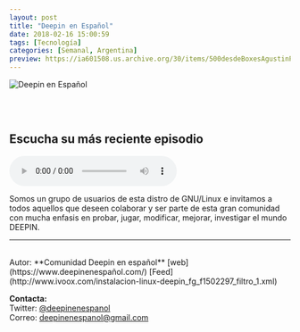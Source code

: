 ```yaml
---
layout: post
title: "Deepin en Español"
date: 2018-02-16 15:00:59
tags: [Tecnología]
categories: [Semanal, Argentina]
preview: https://ia601508.us.archive.org/30/items/500desdeBoxesAgustinPalmeiro/300DeepinEnEspaol.png
---
```


![Deepin en Español](https://ia601508.us.archive.org/30/items/500desdeBoxesAgustinPalmeiro/500DeepinEnEspaol.png)

<br/>
<br/>

## Escucha su más reciente episodio

<!--reproductor-feed=http://www.ivoox.com/instalacion-linux-deepin_fg_f1502297_filtro_1.xml-->
<!--reproductor-start-->
<audio id="audio" preload="auto" controls="" src="http://ar.ivoox.com/es/tres-metodos-instalacion-deepin_mf_23690471_feed_1.mp3"></audio>
<!--reproductor-end-->

Somos un grupo de usuarios de esta distro de GNU/Linux e invitamos a todos aquellos que deseen colaborar y ser parte de esta gran comunidad con mucha enfasis en probar, jugar, modificar, mejorar, investigar el mundo DEEPIN.  

_ _ _
<br>
Autor: **Comunidad Deepin en español**  
[web](https://www.deepinenespañol.com/)  
[Feed](http://www.ivoox.com/instalacion-linux-deepin_fg_f1502297_filtro_1.xml)  


**Contacta:**  
Twitter: [@deepinenespanol](https://twitter.com/deepinenespanol)  
Correo: [deepinenespanol@gmail.com](mailto:deepinenespanol@gmail.com)  
